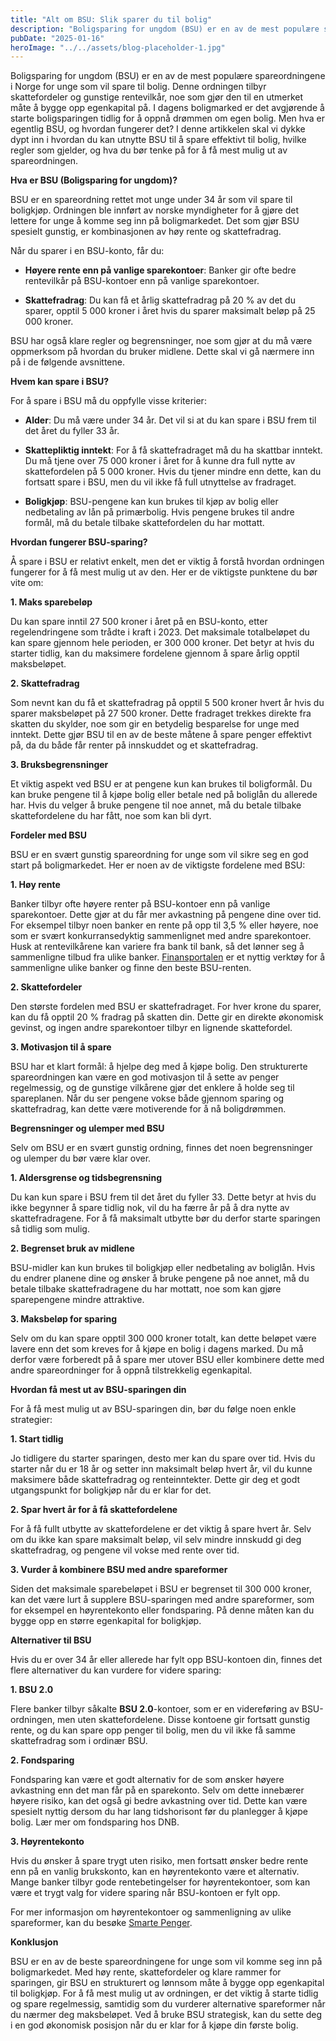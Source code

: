 ```yaml
---
title: "Alt om BSU: Slik sparer du til bolig"
description: "Boligsparing for ungdom (BSU) er en av de mest populære spareordningene i Norge for unge som vil spare til bolig. Denne ordningen tilbyr skattefordeler og gunstige rentevilkår, noe som gjør den til en utmerket måte å bygge opp egenkapital på. I dagens boligmarked er det avgjørende å starte boligsparingen tidlig for å oppnå drømmen om &#8230; Read more"
pubDate: "2025-01-16"
heroImage: "../../assets/blog-placeholder-1.jpg"
---
```


Boligsparing for ungdom (BSU) er en av de mest populære spareordningene i Norge for unge som vil spare til bolig. Denne ordningen tilbyr skattefordeler og gunstige rentevilkår, noe som gjør den til en utmerket måte å bygge opp egenkapital på. I dagens boligmarked er det avgjørende å starte boligsparingen tidlig for å oppnå drømmen om egen bolig. Men hva er egentlig BSU, og hvordan fungerer det? I denne artikkelen skal vi dykke dypt inn i hvordan du kan utnytte BSU til å spare effektivt til bolig, hvilke regler som gjelder, og hva du bør tenke på for å få mest mulig ut av spareordningen.

**Hva er BSU (Boligsparing for ungdom)?**

BSU er en spareordning rettet mot unge under 34 år som vil spare til boligkjøp. Ordningen ble innført av norske myndigheter for å gjøre det lettere for unge å komme seg inn på boligmarkedet. Det som gjør BSU spesielt gunstig, er kombinasjonen av høy rente og skattefradrag.

Når du sparer i en BSU-konto, får du:

- **Høyere rente enn på vanlige sparekontoer**: Banker gir ofte bedre rentevilkår på BSU-kontoer enn på vanlige sparekontoer.

- **Skattefradrag**: Du kan få et årlig skattefradrag på 20 % av det du sparer, opptil 5 000 kroner i året hvis du sparer maksimalt beløp på 25 000 kroner.

BSU har også klare regler og begrensninger, noe som gjør at du må være oppmerksom på hvordan du bruker midlene. Dette skal vi gå nærmere inn på i de følgende avsnittene.

**Hvem kan spare i BSU?**

For å spare i BSU må du oppfylle visse kriterier:

- **Alder**: Du må være under 34 år. Det vil si at du kan spare i BSU frem til det året du fyller 33 år.

- **Skattepliktig inntekt**: For å få skattefradraget må du ha skattbar inntekt. Du må tjene over 75 000 kroner i året for å kunne dra full nytte av skattefordelen på 5 000 kroner. Hvis du tjener mindre enn dette, kan du fortsatt spare i BSU, men du vil ikke få full utnyttelse av fradraget.

- **Boligkjøp**: BSU-pengene kan kun brukes til kjøp av bolig eller nedbetaling av lån på primærbolig. Hvis pengene brukes til andre formål, må du betale tilbake skattefordelen du har mottatt.

**Hvordan fungerer BSU-sparing?**

Å spare i BSU er relativt enkelt, men det er viktig å forstå hvordan ordningen fungerer for å få mest mulig ut av den. Her er de viktigste punktene du bør vite om:

**1. Maks sparebeløp**

Du kan spare inntil 27 500 kroner i året på en BSU-konto, etter regelendringene som trådte i kraft i 2023. Det maksimale totalbeløpet du kan spare gjennom hele perioden, er 300 000 kroner. Det betyr at hvis du starter tidlig, kan du maksimere fordelene gjennom å spare årlig opptil maksbeløpet.

**2. Skattefradrag**

Som nevnt kan du få et skattefradrag på opptil 5 500 kroner hvert år hvis du sparer maksbeløpet på 27 500 kroner. Dette fradraget trekkes direkte fra skatten du skylder, noe som gir en betydelig besparelse for unge med inntekt. Dette gjør BSU til en av de beste måtene å spare penger effektivt på, da du både får renter på innskuddet og et skattefradrag.

**3. Bruksbegrensninger**

Et viktig aspekt ved BSU er at pengene kun kan brukes til boligformål. Du kan bruke pengene til å kjøpe bolig eller betale ned på boliglån du allerede har. Hvis du velger å bruke pengene til noe annet, må du betale tilbake skattefordelene du har fått, noe som kan bli dyrt.

**Fordeler med BSU**

BSU er en svært gunstig spareordning for unge som vil sikre seg en god start på boligmarkedet. Her er noen av de viktigste fordelene med BSU:

**1. Høy rente**

Banker tilbyr ofte høyere renter på BSU-kontoer enn på vanlige sparekontoer. Dette gjør at du får mer avkastning på pengene dine over tid. For eksempel tilbyr noen banker en rente på opp til 3,5 % eller høyere, noe som er svært konkurransedyktig sammenlignet med andre sparekontoer. Husk at rentevilkårene kan variere fra bank til bank, så det lønner seg å sammenligne tilbud fra ulike banker. [Finansportalen](https://www.finansportalen.no) er et nyttig verktøy for å sammenligne ulike banker og finne den beste BSU-renten.

**2. Skattefordeler**

Den største fordelen med BSU er skattefradraget. For hver krone du sparer, kan du få opptil 20 % fradrag på skatten din. Dette gir en direkte økonomisk gevinst, og ingen andre sparekontoer tilbyr en lignende skattefordel.

**3. Motivasjon til å spare**

BSU har et klart formål: å hjelpe deg med å kjøpe bolig. Den strukturerte spareordningen kan være en god motivasjon til å sette av penger regelmessig, og de gunstige vilkårene gjør det enklere å holde seg til spareplanen. Når du ser pengene vokse både gjennom sparing og skattefradrag, kan dette være motiverende for å nå boligdrømmen.

**Begrensninger og ulemper med BSU**

Selv om BSU er en svært gunstig ordning, finnes det noen begrensninger og ulemper du bør være klar over.

**1. Aldersgrense og tidsbegrensning**

Du kan kun spare i BSU frem til det året du fyller 33. Dette betyr at hvis du ikke begynner å spare tidlig nok, vil du ha færre år på å dra nytte av skattefradragene. For å få maksimalt utbytte bør du derfor starte sparingen så tidlig som mulig.

**2. Begrenset bruk av midlene**

BSU-midler kan kun brukes til boligkjøp eller nedbetaling av boliglån. Hvis du endrer planene dine og ønsker å bruke pengene på noe annet, må du betale tilbake skattefradragene du har mottatt, noe som kan gjøre sparepengene mindre attraktive.

**3. Maksbeløp for sparing**

Selv om du kan spare opptil 300 000 kroner totalt, kan dette beløpet være lavere enn det som kreves for å kjøpe en bolig i dagens marked. Du må derfor være forberedt på å spare mer utover BSU eller kombinere dette med andre spareordninger for å oppnå tilstrekkelig egenkapital.

**Hvordan få mest ut av BSU-sparingen din**

For å få mest mulig ut av BSU-sparingen din, bør du følge noen enkle strategier:

**1. Start tidlig**

Jo tidligere du starter sparingen, desto mer kan du spare over tid. Hvis du starter når du er 18 år og setter inn maksimalt beløp hvert år, vil du kunne maksimere både skattefradrag og renteinntekter. Dette gir deg et godt utgangspunkt for boligkjøp når du er klar for det.

**2. Spar hvert år for å få skattefordelene**

For å få fullt utbytte av skattefordelene er det viktig å spare hvert år. Selv om du ikke kan spare maksimalt beløp, vil selv mindre innskudd gi deg skattefradrag, og pengene vil vokse med rente over tid.

**3. Vurder å kombinere BSU med andre spareformer**

Siden det maksimale sparebeløpet i BSU er begrenset til 300 000 kroner, kan det være lurt å supplere BSU-sparingen med andre spareformer, som for eksempel en høyrentekonto eller fondsparing. På denne måten kan du bygge opp en større egenkapital for boligkjøp.

**Alternativer til BSU**

Hvis du er over 34 år eller allerede har fylt opp BSU-kontoen din, finnes det flere alternativer du kan vurdere for videre sparing:

**1. BSU 2.0**

Flere banker tilbyr såkalte **BSU 2.0**-kontoer, som er en videreføring av BSU-ordningen, men uten skattefordelene. Disse kontoene gir fortsatt gunstig rente, og du kan spare opp penger til bolig, men du vil ikke få samme skattefradrag som i ordinær BSU.

**2. Fondsparing**

Fondsparing kan være et godt alternativ for de som ønsker høyere avkastning enn det man får på en sparekonto. Selv om dette innebærer høyere risiko, kan det også gi bedre avkastning over tid. Dette kan være spesielt nyttig dersom du har lang tidshorisont før du planlegger å kjøpe bolig. Lær mer om fondsparing hos DNB.

**3. Høyrentekonto**

Hvis du ønsker å spare trygt uten risiko, men fortsatt ønsker bedre rente enn på en vanlig brukskonto, kan en høyrentekonto være et alternativ. Mange banker tilbyr gode rentebetingelser for høyrentekontoer, som kan være et trygt valg for videre sparing når BSU-kontoen er fylt opp.

For mer informasjon om høyrentekontoer og sammenligning av ulike spareformer, kan du besøke [Smarte Penger](https://www.smartepenger.no/).

**Konklusjon**

BSU er en av de beste spareordningene for unge som vil komme seg inn på boligmarkedet. Med høy rente, skattefordeler og klare rammer for sparingen, gir BSU en strukturert og lønnsom måte å bygge opp egenkapital til boligkjøp. For å få mest mulig ut av ordningen, er det viktig å starte tidlig og spare regelmessig, samtidig som du vurderer alternative spareformer når du nærmer deg maksbeløpet. Ved å bruke BSU strategisk, kan du sette deg i en god økonomisk posisjon når du er klar for å kjøpe din første bolig.